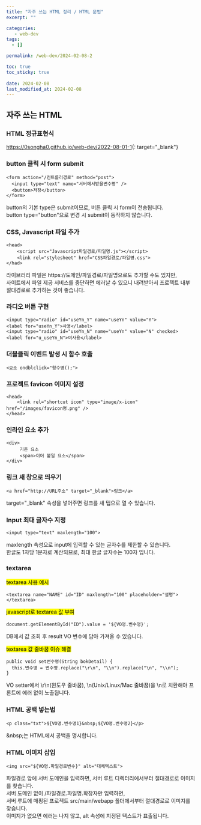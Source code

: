 ```yaml
---
title: "자주 쓰는 HTML 정리 / HTML 문법"
excerpt: ""

categories:
   - web-dev
tags:
  - []

permalink: /web-dev/2024-02-08-2

toc: true
toc_sticky: true
 
date: 2024-02-08
last_modified_at: 2024-02-08
---
```


## 자주 쓰는 HTML

### HTML 정규표현식
<https://0songha0.github.io/web-dev/2022-08-01-1>{: target="_blank"}

### button 클릭 시 form submit
```
<form action="/컨트롤러경로" method="post">
  <input type="text" name="서버에서받을변수명" />
  <button>저장</button>
</form>
```
button의 기본 type은 submit이므로, 버튼 클릭 시 form이 전송됩니다.  
button type="button"으로 변경 시 submit이 동작하지 않습니다.

### CSS, Javascript 파일 추가
```
<head>
    <script src="Javascript파일경로/파일명.js"></script>
    <link rel="stylesheet" href="CSS파일경로/파일명.css">
</had>
```
라이브러리 파일은 https://도메인/파일경로/파일명으로도 추가할 수도 있지만,  
사이트에서 파일 제공 서비스를 중단하면 에러날 수 있으니 내려받아서 프로젝트 내부 절대경로로 추가하는 것이 좋습니다.

### 라디오 버튼 구현
```
<input type="radio" id="useYn_Y" name="useYn" value="Y">
<label for="useYn_Y">사용</label>
<input type="radio" id="useYn_N" name="useYn" value="N" checked>
<label for="u_useYn_N">미사용</label>
```

### 더블클릭 이벤트 발생 시 함수 호출
```
<요소 ondblclick="함수명();">
```

### 프로젝트 favicon 이미지 설정
```
<head>
	<link rel="shortcut icon" type="image/x-icon" href="/images/favicon명.png" />
</head>
```

### 인라인 요소 추가
```
<div>
     기존 요소
     <span>이어 붙일 요소</span>
</div>
```

### 링크 새 창으로 띄우기
```
<a href="http://URL주소" target="_blank">링크</a>
```
target="_blank" 속성을 넣어주면 링크를 새 탭으로 열 수 있습니다.

### Input 최대 글자수 지정
```
<input type="text" maxlength="100">
```
maxlength 속성으로 input에 입력할 수 있는 글자수를 제한할 수 있습니다.  
한글도 1자당 1문자로 계산되므로, 최대 한글 글자수는 100자 입니다.

### textarea

<mark>textarea 사용 예시</mark>
```
<textarea name="NAME" id="ID" maxlength="100" placeholder="설명"></textarea>
```

<mark>javascript로 textarea 값 부여</mark>
```
document.getElementById("ID").value = '${VO명.변수명}';
```
DB에서 값 조회 후 result VO 변수에 담아 가져올 수 있습니다.

<mark>textarea 값 줄바꿈 이슈 해결</mark>
```
public void set변수명(String bokDetail) {
  this.변수명 = 변수명.replace("\r\n", "\\n").replace("\n", "\\n");
}
```
VO setter에서 \r\n(윈도우 줄바꿈), \n(Unix/Linux/Mac 줄바꿈)을 \\n로 치환해야 프론트에 에러 없이 노출됩니다.

### HTML 공백 넣는법
```
<p class="txt">${VO명.변수명1}&nbsp;${VO명.변수명2}</p>
```
\&nbsp;는 HTML에서 공백을 명시합니다.

### HTML 이미지 삽입
```
<img src="${VO명.파일경로변수}" alt="대체텍스트">
```
파일경로 앞에 서버 도메인을 입력하면, 서버 루트 디렉터리에서부터 절대경로로 이미지를 찾습니다.  
서버 도메인 없이 /파일경로.파일명.확장자만 입력하면,  
서버 루트에 매핑된 프로젝트 src/main/webapp 폴더에서부터 절대경로로 이미지를 찾습니다.  
이미지가 없으면 에러는 나지 않고, alt 속성에 지정된 텍스트가 표출됩니다.